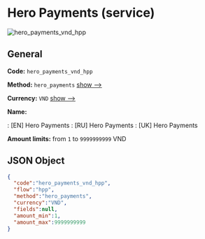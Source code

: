 
# Hero Payments (service) 
![hero_payments_vnd_hpp](https://static.openfintech.io/payment_methods/hero_payments_vnd_hpp/logo.svg?w=400&c=v0.59.26#w200)  

## General 
 
**Code:** `hero_payments_vnd_hpp` 
 
**Method:** `hero_payments` 
 [show -->](/payment-methods/hero_payments/) 
 
**Currency:** `VND` [show -->](/currencies/VND/) 
 
**Name:** 
 
:	[EN] Hero Payments 
:	[RU] Hero Payments 
:	[UK] Hero Payments 
 
**Amount limits:** from `1` to `9999999999` VND 

## JSON Object 

```json
{
  "code":"hero_payments_vnd_hpp",
  "flow":"hpp",
  "method":"hero_payments",
  "currency":"VND",
  "fields":null,
  "amount_min":1,
  "amount_max":9999999999
}
```  
